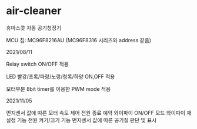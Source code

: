 # air-cleaner

휴마스콧 자동 공기청정기

MCU 칩: MC96F8216AU (MC96F8316 시리즈와 address 같음)

2021/08/11

Relay switch ON/OFF 적용

LED 빨강/초록/파랑/노랑/청록/하양 ON,OFF 적용

모터부분 8bit timer를 이용한 PWM mode 적용

2021/11/05

먼지센서 값에 따른 모터 속도 제어
전원 종료 예약
와이파이 ON/OFF 모드
와이파이 재설정 기능
전원 켜기/끄기 기능
먼지센서 값에 따른 공기질 판단 및 표시
